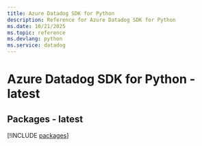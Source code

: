 ```yaml
---
title: Azure Datadog SDK for Python
description: Reference for Azure Datadog SDK for Python
ms.date: 10/21/2025
ms.topic: reference
ms.devlang: python
ms.service: datadog
---
```

# Azure Datadog SDK for Python - latest
## Packages - latest
[!INCLUDE [packages](datadog-index.md)]